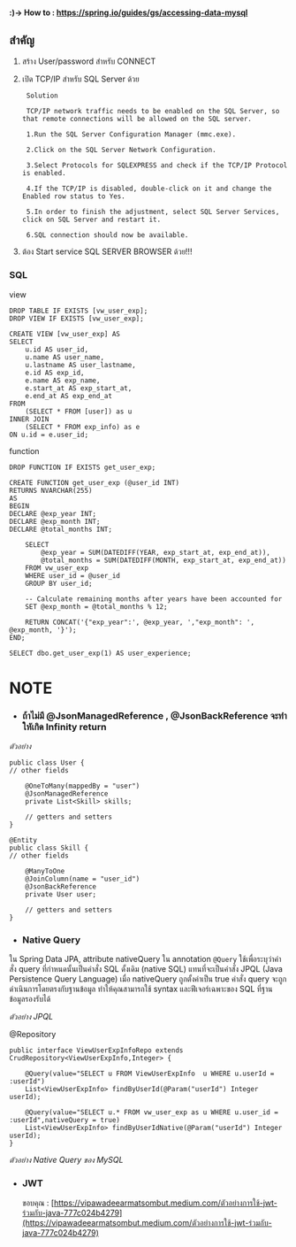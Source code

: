 #### :)-> How to : https://spring.io/guides/gs/accessing-data-mysql 

## สำคัญ

1. สร้าง User/password สำหรับ CONNECT

2. เปิด TCP/IP สำหรับ SQL Server ด้วย
        
        Solution
        
        TCP/IP network traffic needs to be enabled on the SQL Server, so that remote connections will be allowed on the SQL server.
        
        1.Run the SQL Server Configuration Manager (mmc.exe).
        
        2.Click on the SQL Server Network Configuration.
        
        3.Select Protocols for SQLEXPRESS and check if the TCP/IP Protocol is enabled.
        
        4.If the TCP/IP is disabled, double-click on it and change the Enabled row status to Yes.
        
        5.In order to finish the adjustment, select SQL Server Services, click on SQL Server and restart it.
        
        6.SQL connection should now be available.


3. ต้อง Start service SQL SERVER BROWSER ด้วย!!!


### SQL
view
    
    DROP TABLE IF EXISTS [vw_user_exp];
    DROP VIEW IF EXISTS [vw_user_exp];
    
    CREATE VIEW [vw_user_exp] AS
    SELECT
        u.id AS user_id,
        u.name AS user_name,
        u.lastname AS user_lastname,
        e.id AS exp_id,
        e.name AS exp_name,
        e.start_at AS exp_start_at,
        e.end_at AS exp_end_at
    FROM
        (SELECT * FROM [user]) as u
    INNER JOIN
        (SELECT * FROM exp_info) as e
    ON u.id = e.user_id;

function
    
    DROP FUNCTION IF EXISTS get_user_exp;
    
    CREATE FUNCTION get_user_exp (@user_id INT)
    RETURNS NVARCHAR(255)
    AS
    BEGIN
    DECLARE @exp_year INT;
    DECLARE @exp_month INT;
    DECLARE @total_months INT;
    
        SELECT 
            @exp_year = SUM(DATEDIFF(YEAR, exp_start_at, exp_end_at)),
            @total_months = SUM(DATEDIFF(MONTH, exp_start_at, exp_end_at))
        FROM vw_user_exp
        WHERE user_id = @user_id
        GROUP BY user_id;
    
        -- Calculate remaining months after years have been accounted for
        SET @exp_month = @total_months % 12;
    
        RETURN CONCAT('{"exp_year":', @exp_year, ',"exp_month": ', @exp_month, '}');
    END;
    
    SELECT dbo.get_user_exp(1) AS user_experience;

# **NOTE**

* ### **ถ้าไม่มี @JsonManagedReference , @JsonBackReference จะทำใหัเกิด Infinity return**

_ตัวอย่าง_
```@Entity
public class User {
// other fields

    @OneToMany(mappedBy = "user")
    @JsonManagedReference
    private List<Skill> skills;

    // getters and setters
}

@Entity
public class Skill {
// other fields

    @ManyToOne
    @JoinColumn(name = "user_id")
    @JsonBackReference
    private User user;

    // getters and setters
}
```
* ### Native Query

ใน Spring Data JPA, attribute nativeQuery ใน annotation `@Query` ใช้เพื่อระบุว่าคำสั่ง query ที่กำหนดนั้นเป็นคำสั่ง SQL ดั้งเดิม (native SQL) แทนที่จะเป็นคำสั่ง JPQL (Java Persistence Query Language) เมื่อ nativeQuery ถูกตั้งค่าเป็น true คำสั่ง query จะถูกดำเนินการโดยตรงกับฐานข้อมูล ทำให้คุณสามารถใช้ syntax และฟีเจอร์เฉพาะของ SQL ที่ฐานข้อมูลรองรับได้

_ตัวอย่าง JPQL_

@Repository

    public interface ViewUserExpInfoRepo extends CrudRepository<ViewUserExpInfo,Integer> {

        @Query(value="SELECT u FROM ViewUserExpInfo  u WHERE u.userId = :userId")
        List<ViewUserExpInfo> findByUserId(@Param("userId") Integer userId);

        @Query(value="SELECT u.* FROM vw_user_exp as u WHERE u.user_id = :userId",nativeQuery = true)
        List<ViewUserExpInfo> findByUserIdNative(@Param("userId") Integer userId);
    }

_ตัวอย่าง Native Query ของ MySQL_

* ### JWT
   ขอบคุณ : [https://vipawadeearmatsombut.medium.com/ตัวอย่างการใช้-jwt-ร่วมกับ-java-777c024b4279](https://vipawadeearmatsombut.medium.com/ตัวอย่างการใช้-jwt-ร่วมกับ-java-777c024b4279)